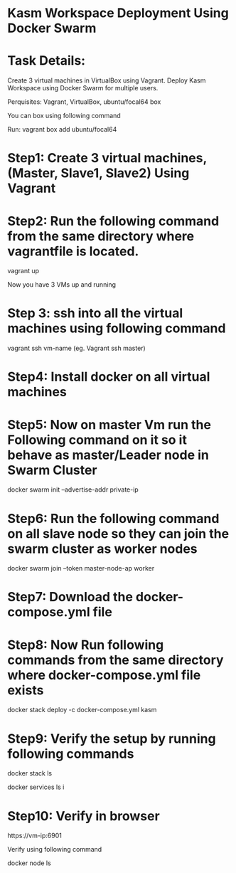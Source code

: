 # Kasm Workspace Deployment Using Docker Swarm 
# Task Details:  

Create 3 virtual machines in VirtualBox using Vagrant. Deploy Kasm Workspace using Docker Swarm for multiple users.  

Perquisites: Vagrant, VirtualBox, ubuntu/focal64 box 

You can box using following command 

Run: vagrant box add ubuntu/focal64 

# Step1: Create 3 virtual machines, (Master, Slave1, Slave2) Using Vagrant  

# Step2: Run the following command from the same directory where vagrantfile is located. 

vagrant up 

Now you have 3 VMs up and running  

# Step 3: ssh into all the virtual machines using following command  

vagrant ssh vm-name (eg. Vagrant ssh master) 

# Step4: Install docker on all virtual machines 

# Step5: Now on master Vm run the Following command on it so it behave as master/Leader node in Swarm Cluster 

docker swarm init –advertise-addr private-ip 


# Step6: Run the following command on all slave node so they can join the swarm cluster as worker nodes 

docker swarm join –token <token> master-node-ap worker 

# Step7: Download the docker-compose.yml file

# Step8: Now Run following commands from the same directory where docker-compose.yml file exists 

docker stack deploy -c docker-compose.yml kasm  

# Step9: Verify the setup by running following commands 

docker stack ls 

docker services ls i 

# Step10: Verify in browser 

https://vm-ip:6901 

Verify using following command 

docker node ls 

